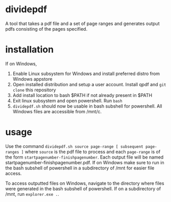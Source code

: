 # dividepdf
A tool that takes a pdf file and a set of page ranges and generates output pdfs consisting of the pages specified.

# installation
If on Windows,
1. Enable Linux subsystem for Windows and install preferred distro from Windows appstore
2. Open installed distribution and setup a user account. Install qpdf and `git clone` this repository
3. Add install location to bash $PATH if not already present in $PATH
4. Exit linux subsystem and open powershell. Run `bash`
5. `dividepdf.sh` should now be usable in bash subshell for powershell. All Windows files are accessible from /mnt/c.

# usage
Use the command `dividepdf.sh source page-range [ subsequent page-ranges ]` where `source` is the pdf file to process and each `page-range` is of the form `startpagenumber-finishpagenumber`. Each output file will be named startpagenumber-finishpagenumber.pdf. If on Windows make sure to run in the bash subshell of powershell in a subdirectory of /mnt for easier file access.

To access outputted files on Windows, navigate to the directory where files were generated in the bash subshell of powershell. If on a subdirectory of /mnt, run `explorer.exe .`.
